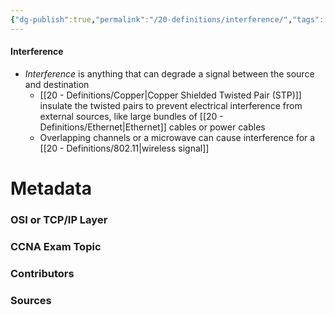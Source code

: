 ```yaml
---
{"dg-publish":true,"permalink":"/20-definitions/interference/","tags":["defs_ccna"]}
---
```


#### Interference
- *Interference* is anything that can degrade a signal between the source and destination
	- [[20 - Definitions/Copper\|Copper Shielded Twisted Pair (STP)]] insulate the twisted pairs to prevent electrical interference from external sources, like large bundles of [[20 - Definitions/Ethernet\|Ethernet]] cables or power cables
	- Overlapping channels or a microwave can cause interference for a [[20 - Definitions/802.11\|wireless signal]] 




# Metadata
### OSI or TCP/IP Layer

### CCNA Exam Topic

### Contributors

### Sources

